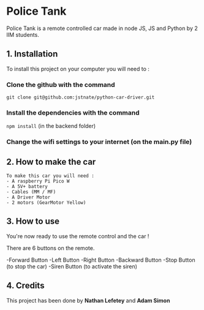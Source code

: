 # Police Tank
Police Tank is a remote controlled car made in node JS, JS and Python by 2 IIM students.

## 1. Installation
To install this project on your computer you will need to :
### Clone the github with the command 
```git clone git@github.com:jstnate/python-car-driver.git ```

### Install the dependencies with the command 
```npm install``` (in the backend folder)

### Change the wifi settings to your internet (on the main.py file)

## 2. How to make the car
    To make this car you will need : 
    - A raspberry Pi Pico W
    - A 5V+ battery
    - Cables (MM / MF)
    - A Driver Motor
    - 2 motors (GearMotor Yellow)

## 3. How to use

You're now ready to use the remote control and the car ! 

There are 6 buttons on the remote.

-Forward Button
-Left Button
-Right Button
-Backward Button
-Stop Button (to stop the car)
-Siren Button (to activate the siren)


## 4. Credits

This project has been done by **Nathan Lefetey** and **Adam Simon**
